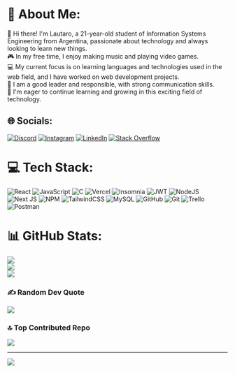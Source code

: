 # 💫 About Me:
🔭 Hi there! I'm Lautaro, a 21-year-old student of Information Systems Engineering from Argentina, passionate about technology and always looking to learn new things. <br>🎮 In my free time, I enjoy making music and playing video games.<br>💻 My current focus is on learning languages and technologies used in the web field, and I have worked on web development projects. <br>👥 I am a good leader and responsible, with strong communication skills. <br>🚀 I'm eager to continue learning and growing in this exciting field of technology. 


## 🌐 Socials:
[![Discord](https://img.shields.io/badge/Discord-%237289DA.svg?logo=discord&logoColor=white)](https://discord.gg/lautaro.f_) [![Instagram](https://img.shields.io/badge/Instagram-%23E4405F.svg?logo=Instagram&logoColor=white)](https://instagram.com/lautaro.f_) [![LinkedIn](https://img.shields.io/badge/LinkedIn-%230077B5.svg?logo=linkedin&logoColor=white)](https://linkedin.com/in/lautaro-faccini-336317219) [![Stack Overflow](https://img.shields.io/badge/-Stackoverflow-FE7A16?logo=stack-overflow&logoColor=white)](https://stackoverflow.com/users/18091079) 

# 💻 Tech Stack:
![React](https://img.shields.io/badge/react-%2320232a.svg?style=for-the-badge&logo=react&logoColor=%2361DAFB) ![JavaScript](https://img.shields.io/badge/javascript-%23323330.svg?style=for-the-badge&logo=javascript&logoColor=%23F7DF1E) ![C](https://img.shields.io/badge/c-%2300599C.svg?style=for-the-badge&logo=c&logoColor=white) ![Vercel](https://img.shields.io/badge/vercel-%23000000.svg?style=for-the-badge&logo=vercel&logoColor=white) ![Insomnia](https://img.shields.io/badge/Insomnia-black?style=for-the-badge&logo=insomnia&logoColor=5849BE) ![JWT](https://img.shields.io/badge/JWT-black?style=for-the-badge&logo=JSON%20web%20tokens) ![NodeJS](https://img.shields.io/badge/node.js-6DA55F?style=for-the-badge&logo=node.js&logoColor=white) ![Next JS](https://img.shields.io/badge/Next-black?style=for-the-badge&logo=next.js&logoColor=white) ![NPM](https://img.shields.io/badge/NPM-%23CB3837.svg?style=for-the-badge&logo=npm&logoColor=white) ![TailwindCSS](https://img.shields.io/badge/tailwindcss-%2338B2AC.svg?style=for-the-badge&logo=tailwind-css&logoColor=white) ![MySQL](https://img.shields.io/badge/mysql-4479A1.svg?style=for-the-badge&logo=mysql&logoColor=white) ![GitHub](https://img.shields.io/badge/github-%23121011.svg?style=for-the-badge&logo=github&logoColor=white) ![Git](https://img.shields.io/badge/git-%23F05033.svg?style=for-the-badge&logo=git&logoColor=white) ![Trello](https://img.shields.io/badge/Trello-%23026AA7.svg?style=for-the-badge&logo=Trello&logoColor=white) ![Postman](https://img.shields.io/badge/Postman-FF6C37?style=for-the-badge&logo=postman&logoColor=white)
# 📊 GitHub Stats:
![](https://github-readme-stats.vercel.app/api?username=lautarofaccini&theme=blue_navy&hide_border=false&include_all_commits=false&count_private=false)<br/>
![](https://github-readme-streak-stats.herokuapp.com/?user=lautarofaccini&theme=blue_navy&hide_border=false)<br/>
![](https://github-readme-stats.vercel.app/api/top-langs/?username=lautarofaccini&theme=blue_navy&hide_border=false&include_all_commits=false&count_private=false&layout=compact)

### ✍️ Random Dev Quote
![](https://quotes-github-readme.vercel.app/api?type=horizontal&theme=tokyonight)

### 🔝 Top Contributed Repo
![](https://github-contributor-stats.vercel.app/api?username=lautarofaccini&limit=5&theme=blue_navy&combine_all_yearly_contributions=true)

---
[![](https://visitcount.itsvg.in/api?id=lautarofaccini&icon=2&color=1)](https://visitcount.itsvg.in)

<!-- Proudly created with GPRM ( https://gprm.itsvg.in ) -->
